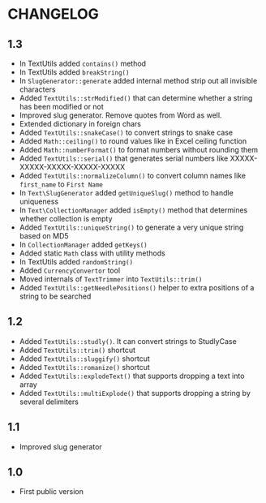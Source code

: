 CHANGELOG
=========

1.3
---

 * In TextUtils added `contains()` method
 * In TextUtils added `breakString()`
 * In `SlugGenerator::generate` added internal method strip out all invisible characters
 * Added `TextUtils::strModified()` that can determine whether a string has been modified or not
 * Improved slug generator. Remove quotes from Word as well.
 * Extended dictionary in foreign chars
 * Added `TextUtils::snakeCase()` to convert strings to snake case
 * Added `Math::ceiling()` to round values like in Excel ceiling function
 * Added `Math::numberFormat()` to format numbers without rounding them
 * Added `TextUtils::serial()` that generates serial numbers like XXXXX-XXXXX-XXXXX-XXXXX-XXXXX
 * Added `TextUtils::normalizeColumn()` to convert column names like `first_name` to `First Name`
 * In `Text\SlugGenerator` added `getUniqueSlug()` method to handle uniqueness
 * In `Text\CollectionManager` added `isEmpty()` method that determines whether collection is empty
 * Added `TextUtils::uniqueString()` to generate a very unique string based on MD5
 * In `CollectionManager` added `getKeys()`
 * Added static `Math` class with utility methods
 * In TextUtils added `randomString()`
 * Added `CurrencyConvertor` tool
 * Moved internals of `TextTrimmer` into `TextUtils::trim()`
 * Added `TextUtils::getNeedlePositions()` helper to extra positions of a string to be searched

1.2
---

 * Added `TextUtils::studly()`. It can convert strings to StudlyCase
 * Added `TextUtils::trim()` shortcut
 * Added `TextUtils::sluggify()` shortcut
 * Added `TextUtils::romanize()` shortcut
 * Added `TextUtils::explodeText()` that supports dropping a text into array
 * Added `TextUtils::multiExplode()` that supports dropping a string by several delimiters

1.1
---

 * Improved slug generator

1.0
---

 * First public version